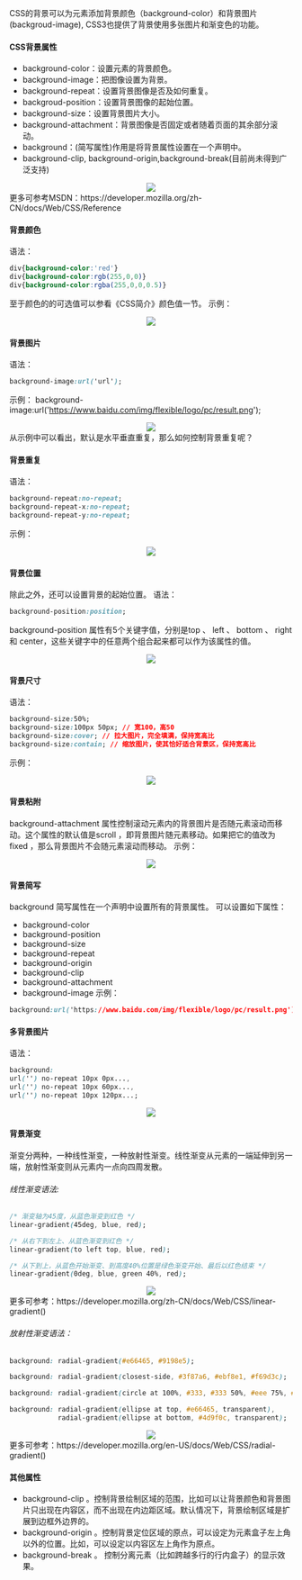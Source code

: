 CSS的背景可以为元素添加背景颜色（background-color）和背景图片(backgroud-image), CSS3也提供了背景使用多张图片和渐变色的功能。
#### CSS背景属性
* background-color：设置元素的背景颜色。
* background-image：把图像设置为背景。
* background-repeat：设置背景图像是否及如何重复。
* backgroud-position：设置背景图像的起始位置。
* background-size：设置背景图片大小。
* background-attachment：背景图像是否固定或者随着页面的其余部分滚动。
* background：(简写属性)作用是将背景属性设置在一个声明中。
* background-clip, background-origin,background-break(目前尚未得到广泛支持)
<div style="text-align: center"><img src="./asset/背景/背景概述.jpg" ></div>
更多可参考MSDN：https://developer.mozilla.org/zh-CN/docs/Web/CSS/Reference


#### 背景颜色
语法：
```css
div{background-color:'red'}
div{background-color:rgb(255,0,0)}
div{background-color:rgba(255,0,0,0.5)}
```
至于颜色的的可选值可以参看《CSS简介》颜色值一节。
示例：
<div style="text-align: center"><img src="./asset/背景/背景颜色.jpg" ></div>

#### 背景图片
语法：
```css
background-image:url('url');
```
示例：
background-image:url('https://www.baidu.com/img/flexible/logo/pc/result.png');

<div style="text-align: center"><img src="./asset/背景/背景图片.jpg" ></div>
从示例中可以看出，默认是水平垂直重复，那么如何控制背景重复呢？

#### 背景重复
语法：
```css
background-repeat:no-repeat;
background-repeat-x:no-repeat;
background-repeat-y:no-repeat;
```
示例：
<div style="text-align: center"><img src="./asset/背景/背景重复.jpg" ></div>

#### 背景位置
除此之外，还可以设置背景的起始位置。
语法：
```css
background-position:position;
```
background-position 属性有5个关键字值，分别是top 、 left 、 bottom 、 right 和 center，这些关键字中的任意两个组合起来都可以作为该属性的值。
<div style="text-align: center"><img src="./asset/背景/背景位置.jpg" ></div>

#### 背景尺寸
语法：
```css
background-size:50%;
background-size:100px 50px; // 宽100，高50
background-size:cover; // 拉大图片，完全填满，保持宽高比
background-size:contain; // 缩放图片，使其恰好适合背景区，保持宽高比
```
示例：
<div style="text-align: center"><img src="./asset/背景/背景尺寸.jpg" ></div>

#### 背景粘附
background-attachment 属性控制滚动元素内的背景图片是否随元素滚动而移动。这个属性的默认值是scroll ，即背景图片随元素移动。如果把它的值改为 fixed ，那么背景图片不会随元素滚动而移动。
示例：
<div style="text-align: center"><img src="./asset/背景/背景粘附.gif" ></div>

#### 背景简写
background 简写属性在一个声明中设置所有的背景属性。
可以设置如下属性：
* background-color
* background-position
* background-size
* background-repeat
* background-origin
* background-clip
* background-attachment
* background-image
示例：
```css
background:url('https://www.baidu.com/img/flexible/logo/pc/result.png') no-repeat center ;
```

#### 多背景图片
语法：
```css
background:
url('') no-repeat 10px 0px...,
url('') no-repeat 10px 60px...,
url('') no-repeat 10px 120px...;
```
<div style="text-align: center"><img src="./asset/背景/多背景图片.jpg" ></div>

#### 背景渐变
渐变分两种，一种线性渐变，一种放射性渐变。线性渐变从元素的一端延伸到另一
端，放射性渐变则从元素内一点向四周发散。
###### 线性渐变语法:
```css
/* 渐变轴为45度，从蓝色渐变到红色 */
linear-gradient(45deg, blue, red);

/* 从右下到左上、从蓝色渐变到红色 */
linear-gradient(to left top, blue, red);

/* 从下到上，从蓝色开始渐变、到高度40%位置是绿色渐变开始、最后以红色结束 */
linear-gradient(0deg, blue, green 40%, red);
```
<div style="text-align: center"><img src="./asset/背景/背景线性渐变.gif" ></div>
更多可参考：https://developer.mozilla.org/zh-CN/docs/Web/CSS/linear-gradient()

###### 放射性渐变语法：
```css
background: radial-gradient(#e66465, #9198e5);

background: radial-gradient(closest-side, #3f87a6, #ebf8e1, #f69d3c);

background: radial-gradient(circle at 100%, #333, #333 50%, #eee 75%, #333 75%);

background: radial-gradient(ellipse at top, #e66465, transparent),
            radial-gradient(ellipse at bottom, #4d9f0c, transparent);
```
<div style="text-align: center"><img src="./asset/背景/背景放射性渐变.gif" ></div>
更多可参考：https://developer.mozilla.org/en-US/docs/Web/CSS/radial-gradient()

#### 其他属性
* background-clip 。控制背景绘制区域的范围，比如可以让背景颜色和背景图片只出现在内容区，而不出现在内边距区域。默认情况下，背景绘制区域是扩展到边框外边界的。
* background-origin 。控制背景定位区域的原点，可以设定为元素盒子左上角以外的位置。比如，可以设定以内容区左上角作为原点。
* background-break 。 控制分离元素（比如跨越多行的行内盒子）的显示效果。

